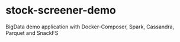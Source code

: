 # stock-screener-demo
BigData demo application with Docker-Composer, Spark, Cassandra, Parquet and SnackFS
